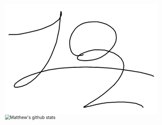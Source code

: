 ![I'm Matthew Lee](https://github.com/matthewlee626/matthewlee626/blob/master/sig.png)
![Matthew's github stats](https://github-readme-stats.vercel.app/api?username=matthewlee626&show_icons=true)
